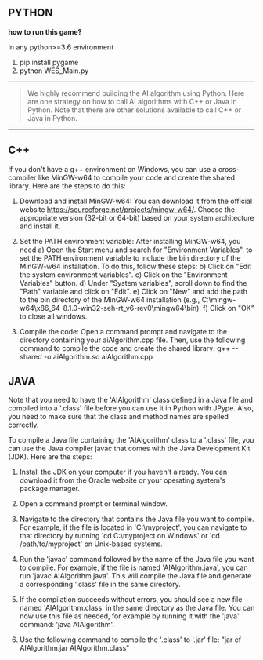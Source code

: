 


## PYTHON
**how to run this game?**

In any python>=3.6 environment
1. pip install pygame
2. python WES_Main.py

--------------------------------------------------------------------------
> We highly recommend building the AI algorithm using Python. 
Here are one strategy on how to call AI algorithms with C++ or Java in Python. Note that there are other solutions available to call C++ or Java in Python.
--------------------------------------------------------------------------

## C++
If you don't have a g++ environment on Windows, you can use a cross-compiler like MinGW-w64 to compile your code and create the shared library. Here are the steps to do this:

1. Download and install MinGW-w64: You can download it from the official website https://sourceforge.net/projects/mingw-w64/. Choose the appropriate version (32-bit or 64-bit) based on your system architecture and install it.

2. Set the PATH environment variable: After installing MinGW-w64, you need  a) Open the Start menu and search for "Environment Variables".
to set the PATH environment variable to include the bin directory of the MinGW-w64 installation. To do this, follow these steps:
 b) Click on "Edit the system environment variables".
 c) Click on the "Environment Variables" button.
 d) Under "System variables", scroll down to find the "Path" variable and click on "Edit".
 e) Click on "New" and add the path to the bin directory of the MinGW-w64 installation (e.g., C:\mingw-w64\x86_64-8.1.0-win32-seh-rt_v6-rev0\mingw64\bin).
 f) Click on "OK" to close all windows.

3. Compile the code: Open a command prompt and navigate to the directory containing your aiAlgorithm.cpp file. Then, use the following command to compile the code and create the shared library:
g++ --shared -o aiAlgorithm.so aiAlgorithm.cpp

## JAVA

Note that you need to have the 'AIAlgorithm' class defined in a Java file and compiled into a '.class' file before you can use it in Python with JPype. Also, you need to make sure that the class and method names are spelled correctly.

To compile a Java file containing the 'AIAlgorithm' class to a '.class' file, you can use the Java compiler javac that comes with the Java Development Kit (JDK). Here are the steps:

1. Install the JDK on your computer if you haven't already. You can download it from the Oracle website or your operating system's package manager.

2. Open a command prompt or terminal window.

3. Navigate to the directory that contains the Java file you want to compile. For example, if the file is located in 'C:\myproject', you can navigate to that directory by running 'cd C:\myproject on Windows' or 'cd /path/to/myproject' on Unix-based systems.

4. Run the 'javac' command followed by the name of the Java file you want to compile. For example, if the file is named 'AIAlgorithm.java', you can run 'javac AIAlgorithm.java'. This will compile the Java file and generate a corresponding '.class' file in the same directory.

5. If the compilation succeeds without errors, you should see a new file named 'AIAlgorithm.class' in the same directory as the Java file. You can now use this file as needed, for example by running it with the 'java' command: 'java AIAlgorithm'.

6. Use the following command to compile the '.class' to '.jar' file: "jar cf AIAlgorithm.jar AIAlgorithm.class"
